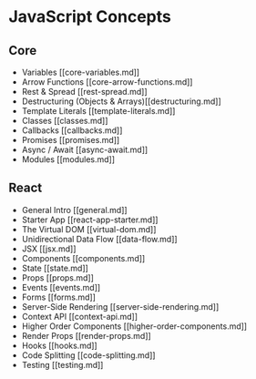# JavaScript Concepts

## Core

- Variables [[core-variables.md]]
- Arrow Functions [[core-arrow-functions.md]]
- Rest & Spread [[rest-spread.md]]
- Destructuring (Objects & Arrays)[[destructuring.md]]
- Template Literals [[template-literals.md]]
- Classes [[classes.md]]
- Callbacks [[callbacks.md]]
- Promises [[promises.md]]
- Async / Await [[async-await.md]]
- Modules [[modules.md]]

## React

- General Intro [[general.md]]
- Starter App [[react-app-starter.md]]
- The Virtual DOM [[virtual-dom.md]]
- Unidirectional Data Flow [[data-flow.md]]
- JSX [[jsx.md]]
- Components [[components.md]]
- State [[state.md]]
- Props [[props.md]]
- Events [[events.md]]
- Forms [[forms.md]]
- Server-Side Rendering [[server-side-rendering.md]]
- Context API [[context-api.md]]
- Higher Order Components [[higher-order-components.md]]
- Render Props [[render-props.md]]
- Hooks [[hooks.md]]
- Code Splitting [[code-splitting.md]]
- Testing [[testing.md]]

